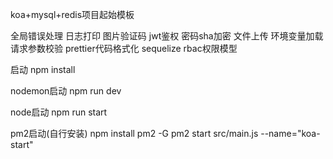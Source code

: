 koa+mysql+redis项目起始模板

全局错误处理
日志打印
图片验证码
jwt鉴权
密码sha加密
文件上传
环境变量加载
请求参数校验
prettier代码格式化
sequelize
rbac权限模型

启动
npm install

nodemon启动
npm run dev

node启动
npm run start

pm2启动(自行安装)
npm install pm2 -G
pm2 start src/main.js --name="koa-start"